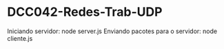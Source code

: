 # DCC042-Redes-Trab-UDP

Iniciando servidor: node server.js
Enviando pacotes para o servidor: node cliente.js

